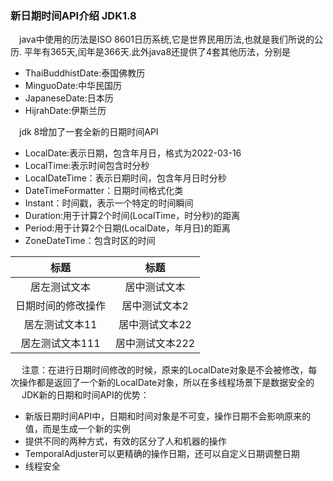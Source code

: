 ### 新日期时间API介绍 JDK1.8
  
&emsp;java中使用的历法是ISO 8601日历系统,它是世界民用历法,也就是我们所说的公历.  平年有365天,闰年是366天.此外java8还提供了4套其他历法，分别是
&emsp;&emsp;
* ThaiBuddhistDate:泰国佛教历
* MinguoDate:中华民国历
* JapaneseDate:日本历
* HijrahDate:伊斯兰历


&emsp;jdk 8增加了一套全新的日期时间API
* LocalDate:表示日期，包含年月日，格式为2022-03-16
* LocalTime:表示时间包含时分秒
* LocalDateTime：表示日期时间，包含年月日时分秒
* DateTimeFormatter：日期时间格式化类
* Instant：时间戳，表示一个特定的时间瞬间
* Duration:用于计算2个时间(LocalTime，时分秒)的距离
* Period:用于计算2个日期(LocalDate，年月日)的距离
* ZoneDateTime：包含时区的时间

|标题|标题|
|:---:|:---:|
|居左测试文本|居中测试文本|
|日期时间的修改操作|居中测试文本2|
|居左测试文本11|居中测试文本22|
|居左测试文本111|居中测试文本222|

&emsp; 注意：在进行日期时间修改的时候，原来的LocalDate对象是不会被修改，每次操作都是返回了一个新的LocalDate对象，所以在多线程场景下是数据安全的
&emsp; JDK新的日期和时间API的优势：
* 新版日期时间API中，日期和时间对象是不可变，操作日期不会影响原来的值，而是生成一个新的实例
* 提供不同的两种方式，有效的区分了人和机器的操作
* TemporalAdjuster可以更精确的操作日期，还可以自定义日期调整日期
* 线程安全